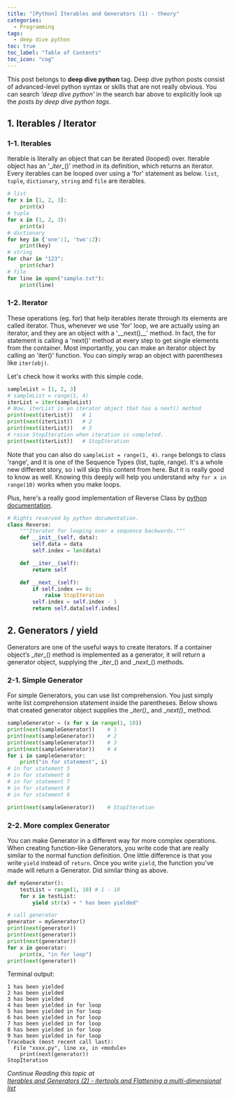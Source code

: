 ```yaml
---
title: "[Python] Iterables and Generators (1) - theory"
categories:
  - Programming
tags:
  - deep dive python
toc: true
toc_label: "Table of Contents"
toc_icon: "cog"
---
```

This post belongs to **deep dive python** tag. Deep dive python posts consist of 
advanced-level python syntax or skills that are not really obvious.
You can search *'deep dive python'* in the search bar above to explicitly look up the *posts by deep dive python tags*.  

## 1. Iterables / Iterator
### 1-1. Iterables
Iterable is literally an object that can be iterated (looped) over.
Iterable object has an '\__iter__()' method in its definition, which returns an iterator.
Every iterables can be looped over using a 'for' statement as below.
`list`, `tuple`, `dictionary`, `string` and `file` are iterables.

```python
# list
for x in [1, 2, 3]:
    print(x)
# tuple
for x in (1, 2, 3):
    print(x)
# dictionary
for key in {'one':1, 'two':2}:
    print(key)
# string
for char in "123":
    print(char)
# file
for line in open("sample.txt"):
    print(line)
```
### 1-2. Iterator
These operations (eg. for) that help iterables iterate through its elements are called iterator.
Thus, whenever we use 'for' loop, we are actually using an iterator, and they are an object with a '\__next()__' method.
In fact, the for statement is calling a 'next()' method at every step to get single elements from the container.
Most importantly, you can make an iterator object by calling an 'iter()' function. You can simply wrap an object with parentheses like `iter(obj)`.

Let's check how it works with this simple code.
```python
sampleList = [1, 2, 3]
# sampleList = range(1, 4)
iterList = iter(sampleList)
# Now, iterList is an iterator object that has a next() method
print(next(iterList))   # 1
print(next(iterList))   # 2
print(next(iterList))   # 3
# raise StopIteration when iteration is completed.
print(next(iterList))   # StopIteration
```

Note that you can also do `sampleList = range(1, 4)`. `range` belongs to class 'range', and it is one of the Sequence Types
(list, tuple, range). It's a whole new different story, so i will skip this content from here. But it is really good to know as well.
Knowing this deeply will help you understand why `for x in range(10)` works when you make loops.  

Plus, here's a really good implementation of Reverse Class by [python documentation](https://docs.python.org/3/tutorial/classes.html#iterators).
```python
# Rights reserved by python documentation.
class Reverse:
    """Iterator for looping over a sequence backwards."""
    def __init__(self, data):
        self.data = data
        self.index = len(data)

    def __iter__(self):
        return self

    def __next__(self):
        if self.index == 0:
            raise StopIteration
        self.index = self.index - 1
        return self.data[self.index]
```

## 2. Generators / yield
Generators are one of the useful ways to create iterators. 
If a container object’s \__iter__() method is implemented as a generator, it will return a generator object, 
supplying the \__iter__() and \__next__() methods.

### 2-1. Simple Generator
For simple Generators, you can use list comprehension. 
You just simply write list comprehension statement inside the parentheses.
Below shows that created generator object supplies the \__iter()__ and \__next()__ method.

```python
sampleGenerator = (x for x in range(1, 10))
print(next(sampleGenerator))    # 1
print(next(sampleGenerator))    # 2
print(next(sampleGenerator))    # 3
print(next(sampleGenerator))    # 4
for i in sampleGenerator:
    print("in for statement", i)
# in for statement 5
# in for statement 6
# in for statement 7
# in for statement 8
# in for statement 9

print(next(sampleGenerator))    # StopIteration
```
### 2-2. More complex Generator
You can make Generator in a different way for more complex operations.
When creating function-like Generators, you write code that are really similar to the normal function definition.
One little difference is that you write `yield` instead of `return`. Once you write `yield`, the function you've made will return a Generator.
Did similar thing as above.

```python
def myGenerator():
    testList = range(1, 10) # 1 - 10
    for x in testList:
        yield str(x) + " has been yielded"

# call generator
generator = myGenerator()
print(next(generator))
print(next(generator))
print(next(generator))
for x in generator:
    print(x, "in for loop")
print(next(generator))
```

Terminal output:
```
1 has been yielded
2 has been yielded
3 has been yielded
4 has been yielded in for loop
5 has been yielded in for loop
6 has been yielded in for loop
7 has been yielded in for loop
8 has been yielded in for loop
9 has been yielded in for loop
Traceback (most recent call last):
  File "xxxx.py", line xx, in <module>
    print(next(generator))
StopIteration
```

*Continue Reading this topic at  
[Iterables and Generators (2) - itertools and Flattening a multi-dimensional list](https://kimdanny.github.io/programming/itertools-flattening-list/)*




